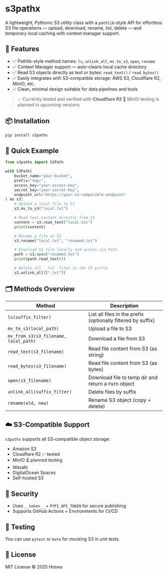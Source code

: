 # s3pathx

A lightweight, Pythonic S3 utility class with a `pathlib`-style API for effortless S3 file operations — upload, download, rename, list, delete — and temporary local caching with context manager support.

## 🚀 Features

- ✅ Pathlib-style method names: `ls`, `unlink_all`, `mv_to_s3`, `open`, `rename`
- ✅ Context Manager support — auto-cleans local cache directory
- ✅ Read S3 objects directly as text or bytes: `read_text()` / `read_bytes()`
- ✅ Easily integrates with S3-compatible storage: AWS S3, Cloudflare R2, MinIO, etc.
- ✅ Clean, minimal design suitable for data pipelines and tools

> ✅ Currently tested and verified with **Cloudflare R2**
> 📌 MinIO testing is planned in upcoming versions

## 📦 Installation

```bash
pip install s3pathx
```

## 🔧 Quick Example

```python
from s3pathx import S3Path

with S3Path(
    bucket_name="your-bucket",
    prefix="tmp/",
    access_key="your-access-key",
    secret_key="your-secret-key",
    endpoint_url="https://your-s3-compatible-endpoint"
) as s3:
    # Upload a local file to S3
    s3.mv_to_s3("local.txt")

    # Read text content directly from S3
    content = s3.read_text("local.txt")
    print(content)

    # Rename a file in S3
    s3.rename("local.txt", "renamed.txt")

    # Download S3 file locally and access via Path
    path = s3.open("renamed.txt")
    print(path.read_text())

    # Delete all `.txt` files in the S3 prefix
    s3.unlink_all([".txt"])
```

## 🗂 Methods Overview

| Method | Description |
|--------|-------------|
| `ls(suffix_filter)` | List all files in the prefix (optionally filtered by suffix) |
| `mv_to_s3(local_path)` | Upload a file to S3 |
| `mv_from_s3(s3_filename, local_path)` | Download a file from S3 |
| `read_text(s3_filename)` | Read file content from S3 (as string) |
| `read_bytes(s3_filename)` | Read file content from S3 (as bytes) |
| `open(s3_filename)` | Download file to temp dir and return a `Path` object |
| `unlink_all(suffix_filter)` | Delete files by suffix |
| `rename(old, new)` | Rename S3 object (copy + delete) |

## ☁️ S3-Compatible Support

`s3pathx` supports all S3-compatible object storage:

- Amazon S3
- Cloudflare R2 ✅ tested
- MinIO ⏳ planned testing
- Wasabi
- DigitalOcean Spaces
- Self-hosted S3

## 🔐 Security

- Uses `__token__` + `PYPI_API_TOKEN` for secure publishing
- Supports GitHub Actions + Environments for CI/CD

## 🧪 Testing

You can use `pytest` or `moto` for mocking S3 in unit tests.

## 📄 License

MIT License © 2025 Hotwa

